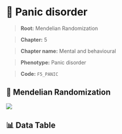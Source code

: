 # 🧪 Panic disorder

> **Root:** Mendelian Randomization

> **Chapter:** 5  

> **Chapter name:** Mental and behavioural

> **Phenotype:** Panic disorder  

> **Code:** `F5_PANIC`

## 🧬 Mendelian Randomization  

<img src="/MR/Figures/Forward/F5_PANIC.png"/>

## 📊 Data Table

<CsvTableMRF src="/public/MR/Data/Forward/F5_PANIC.csv"/>
